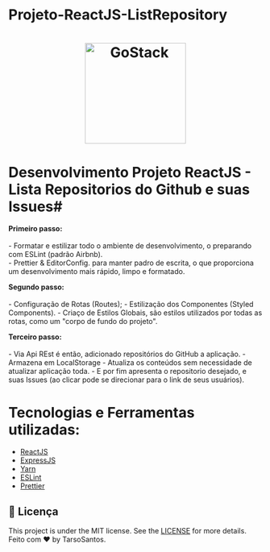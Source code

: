 # Projeto-ReactJS-ListRepository

<h1 align="center">
    <img alt="GoStack" src="https://rocketseat-cdn.s3-sa-east-1.amazonaws.com/bootcamp-header.png" width="200px" />
</h1>

# Desenvolvimento Projeto ReactJS -  Lista Repositorios do Github e suas Issues#

<p><strong> Primeiro passo: </strong></br></br>
- Formatar e estilizar todo o ambiente de desenvolvimento, o preparando com ESLint (padrão Airbnb).</br>
- Prettier & EditorConfig. para manter padro de escrita, o que proporciona um desenvolvimento mais rápido, limpo e formatado.
<br>

<p><strong> Segundo passo: </strong></br></br>
- Configuração de Rotas (Routes);
- Estilização dos Componentes (Styled Components).
- Criaço de Estilos Globais, são estilos utilizados por todas as rotas, como um "corpo de fundo do projeto". 

<p><strong> Terceiro passo: </strong></br></br>
- Via Api REst é então, adicionado repositórios do GitHub a aplicação.
- Armazena em LocalStorage 
- Atualiza os conteúdos sem necessidade de atualizar aplicação toda.
- E por fim apresenta o repositorio desejado, e suas Issues (ao clicar pode se direcionar para o link de seus usuários).

# Tecnologias e Ferramentas utilizadas:
- [ReactJS](https://reactjs.org/)
- [ExpressJS](https://expressjs.com/pt-br/)
- [Yarn](https://yarnpkg.com/lang/en/)
- [ESLint](https://eslint.org/)
- [Prettier](https://prettier.io/)

## :memo: Licença

This project is under the MIT license. See the [LICENSE](LICENSE.md) for more details.
</br>
Feito com ♥ by TarsoSantos.
